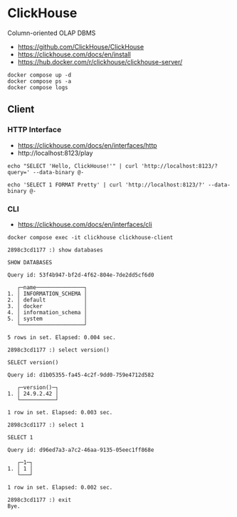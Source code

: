 # ClickHouse

Column-oriented OLAP DBMS 

- https://github.com/ClickHouse/ClickHouse
- https://clickhouse.com/docs/en/install
- https://hub.docker.com/r/clickhouse/clickhouse-server/

```
docker compose up -d
docker compose ps -a
docker compose logs
```

## Client

### HTTP Interface

- https://clickhouse.com/docs/en/interfaces/http
- http://localhost:8123/play

```
echo "SELECT 'Hello, ClickHouse!'" | curl 'http://localhost:8123/?query=' --data-binary @-
```

```
echo 'SELECT 1 FORMAT Pretty' | curl 'http://localhost:8123/?' --data-binary @-
```

### CLI

- https://clickhouse.com/docs/en/interfaces/cli

```
docker compose exec -it clickhouse clickhouse-client
```

```
2898c3cd1177 :) show databases

SHOW DATABASES

Query id: 53f4b947-bf2d-4f62-804e-7de2dd5cf6d0

   ┌─name───────────────┐
1. │ INFORMATION_SCHEMA │
2. │ default            │
3. │ docker             │
4. │ information_schema │
5. │ system             │
   └────────────────────┘

5 rows in set. Elapsed: 0.004 sec.
```

```
2898c3cd1177 :) select version()

SELECT version()

Query id: d1b05355-fa45-4c2f-9dd0-759e4712d582

   ┌─version()─┐
1. │ 24.9.2.42 │
   └───────────┘

1 row in set. Elapsed: 0.003 sec.
```

```
2898c3cd1177 :) select 1

SELECT 1

Query id: d96ed7a3-a7c2-46aa-9135-05eec1ff868e

   ┌─1─┐
1. │ 1 │
   └───┘

1 row in set. Elapsed: 0.002 sec.
```

```
2898c3cd1177 :) exit
Bye.
```
